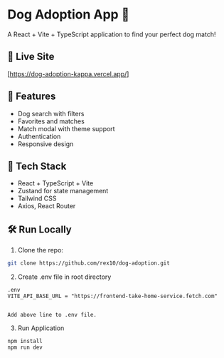 # Dog Adoption App 🐶

A React + Vite + TypeScript application to find your perfect dog match!

## 🚀 Live Site
[https://dog-adoption-kappa.vercel.app/]

## 🧾 Features
- Dog search with filters
- Favorites and matches
- Match modal with theme support
- Authentication
- Responsive design

## 🔧 Tech Stack
- React + TypeScript + Vite
- Zustand for state management
- Tailwind CSS
- Axios, React Router

## 🛠️ Run Locally

1. Clone the repo:
```bash
git clone https://github.com/rex10/dog-adoption.git

```

2. Create .env file in root directory
```
.env
VITE_API_BASE_URL = "https://frontend-take-home-service.fetch.com"


Add above line to .env file.
```
3. Run Application
```
npm install
npm run dev

```